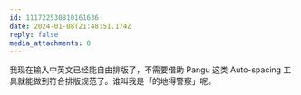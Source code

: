 ```yaml
---
id: 111722530810161636
date: 2024-01-08T21:48:51.174Z
reply: false
media_attachments: 0
---
```


我现在输入中英文已经能自由排版了，不需要借助 Pangu 这类 Auto-spacing 工具就能做到符合排版规范了。谁叫我是「的地得警察」呢。

